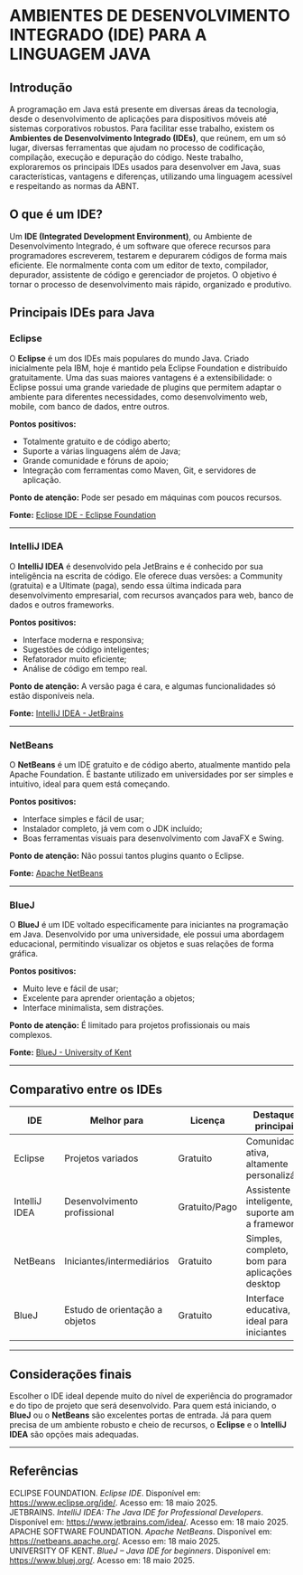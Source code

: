 
# **AMBIENTES DE DESENVOLVIMENTO INTEGRADO (IDE) PARA A LINGUAGEM JAVA**

## **Introdução**

A programação em Java está presente em diversas áreas da tecnologia, desde o desenvolvimento de aplicações para dispositivos móveis até sistemas corporativos robustos. Para facilitar esse trabalho, existem os **Ambientes de Desenvolvimento Integrado (IDEs)**, que reúnem, em um só lugar, diversas ferramentas que ajudam no processo de codificação, compilação, execução e depuração do código. Neste trabalho, exploraremos os principais IDEs usados para desenvolver em Java, suas características, vantagens e diferenças, utilizando uma linguagem acessível e respeitando as normas da ABNT.

## **O que é um IDE?**

Um **IDE (Integrated Development Environment)**, ou Ambiente de Desenvolvimento Integrado, é um software que oferece recursos para programadores escreverem, testarem e depurarem códigos de forma mais eficiente. Ele normalmente conta com um editor de texto, compilador, depurador, assistente de código e gerenciador de projetos. O objetivo é tornar o processo de desenvolvimento mais rápido, organizado e produtivo.

## **Principais IDEs para Java**

### **Eclipse**

O **Eclipse** é um dos IDEs mais populares do mundo Java. Criado inicialmente pela IBM, hoje é mantido pela Eclipse Foundation e distribuído gratuitamente. Uma das suas maiores vantagens é a extensibilidade: o Eclipse possui uma grande variedade de plugins que permitem adaptar o ambiente para diferentes necessidades, como desenvolvimento web, mobile, com banco de dados, entre outros.

**Pontos positivos:**
- Totalmente gratuito e de código aberto;
- Suporte a várias linguagens além de Java;
- Grande comunidade e fóruns de apoio;
- Integração com ferramentas como Maven, Git, e servidores de aplicação.

**Ponto de atenção:** Pode ser pesado em máquinas com poucos recursos.

**Fonte:** [Eclipse IDE - Eclipse Foundation](https://www.eclipse.org/ide/)

---

### **IntelliJ IDEA**

O **IntelliJ IDEA** é desenvolvido pela JetBrains e é conhecido por sua inteligência na escrita de código. Ele oferece duas versões: a Community (gratuita) e a Ultimate (paga), sendo essa última indicada para desenvolvimento empresarial, com recursos avançados para web, banco de dados e outros frameworks.

**Pontos positivos:**
- Interface moderna e responsiva;
- Sugestões de código inteligentes;
- Refatorador muito eficiente;
- Análise de código em tempo real.

**Ponto de atenção:** A versão paga é cara, e algumas funcionalidades só estão disponíveis nela.

**Fonte:** [IntelliJ IDEA - JetBrains](https://www.jetbrains.com/idea/)

---

### **NetBeans**

O **NetBeans** é um IDE gratuito e de código aberto, atualmente mantido pela Apache Foundation. É bastante utilizado em universidades por ser simples e intuitivo, ideal para quem está começando.

**Pontos positivos:**
- Interface simples e fácil de usar;
- Instalador completo, já vem com o JDK incluído;
- Boas ferramentas visuais para desenvolvimento com JavaFX e Swing.

**Ponto de atenção:** Não possui tantos plugins quanto o Eclipse.

**Fonte:** [Apache NetBeans](https://netbeans.apache.org/)

---

### **BlueJ**

O **BlueJ** é um IDE voltado especificamente para iniciantes na programação em Java. Desenvolvido por uma universidade, ele possui uma abordagem educacional, permitindo visualizar os objetos e suas relações de forma gráfica.

**Pontos positivos:**
- Muito leve e fácil de usar;
- Excelente para aprender orientação a objetos;
- Interface minimalista, sem distrações.

**Ponto de atenção:** É limitado para projetos profissionais ou mais complexos.

**Fonte:** [BlueJ - University of Kent](https://www.bluej.org/)

---

## **Comparativo entre os IDEs**

| **IDE**       | **Melhor para**               | **Licença**     | **Destaques principais**                             |
|---------------|-------------------------------|------------------|------------------------------------------------------|
| Eclipse       | Projetos variados             | Gratuito         | Comunidade ativa, altamente personalizável           |
| IntelliJ IDEA | Desenvolvimento profissional  | Gratuito/Pago    | Assistente inteligente, suporte amplo a frameworks   |
| NetBeans      | Iniciantes/intermediários     | Gratuito         | Simples, completo, bom para aplicações desktop       |
| BlueJ         | Estudo de orientação a objetos| Gratuito         | Interface educativa, ideal para iniciantes           |

---

## **Considerações finais**

Escolher o IDE ideal depende muito do nível de experiência do programador e do tipo de projeto que será desenvolvido. Para quem está iniciando, o **BlueJ** ou o **NetBeans** são excelentes portas de entrada. Já para quem precisa de um ambiente robusto e cheio de recursos, o **Eclipse** e o **IntelliJ IDEA** são opções mais adequadas.

---

## **Referências**

ECLIPSE FOUNDATION. *Eclipse IDE*. Disponível em: https://www.eclipse.org/ide/. Acesso em: 18 maio 2025.  
JETBRAINS. *IntelliJ IDEA: The Java IDE for Professional Developers*. Disponível em: https://www.jetbrains.com/idea/. Acesso em: 18 maio 2025.  
APACHE SOFTWARE FOUNDATION. *Apache NetBeans*. Disponível em: https://netbeans.apache.org/. Acesso em: 18 maio 2025.  
UNIVERSITY OF KENT. *BlueJ – Java IDE for beginners*. Disponível em: https://www.bluej.org/. Acesso em: 18 maio 2025.
